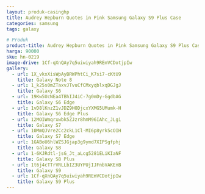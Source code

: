 ```yaml
---
layout: produk-casinghp
title: Audrey Hepburn Quotes in Pink Samsung Galaxy S9 Plus Case
categories: samsung
tags: galaxy

# Produk
product-title: Audrey Hepburn Quotes in Pink Samsung Galaxy S9 Plus Case
harga: 90000
sku: hn-0219
image-drive: 1Cf-qXnQAy7q5uiwiyah9REmVCDotjpIw
gallery:
  - url: 1X_vkxXisWpAyBRWPhtCi_K7si7-cKtU9
    title: Galaxy Note 8
  - url: 1_k25s0mZTaxvJTvuCfCMxyqblxqDGJgJ
    title: Galaxy S6
  - url: 19Kw5UcNEa4TBhIJ4iC-7g0mDy-GgdbAG
    title: Galaxy S6 Edge
  - url: 1vD8lKnzZ1vJDZ9HODjcxYXMG5UMumk-H
    title: Galaxy S6 Edge Plus
  - url: 12MOIWmqrxwbk5ZJzr8hmM96IAhc_JLg1
    title: Galaxy S7
  - url: 10MmQJVre2Cc2ckL1Cl-MI6p8yrk5cOIH
    title: Galaxy S7 Edge
  - url: 1GABoU6hlWZSJGjap3g9ymd7XIPSgfphj
    title: Galaxy S8
  - url: 1-6KJRdtl-jsG_Jt_aLcg5281ELiKIaNF
    title: Galaxy S8 Plus
  - url: 1t6j4cTTrVRLLbIZ3UYPUjIJFnbVAKEnB
    title: Galaxy S9
  - url: 1Cf-qXnQAy7q5uiwiyah9REmVCDotjpIw
    title: Galaxy S9 Plus
---
```

